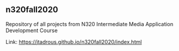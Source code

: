 ## n320fall2020

Repository of all projects from N320 Intermediate Media Application Development Course

Link: https://jtadrous.github.io/n320fall2020/index.html
